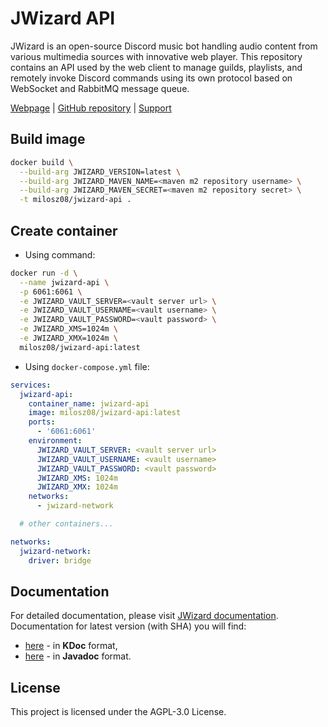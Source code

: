 # JWizard API

JWizard is an open-source Discord music bot handling audio content from various multimedia sources with innovative web
player. This repository contains an API used by the web client to manage guilds, playlists, and remotely invoke Discord
commands using its own protocol based on WebSocket and RabbitMQ message queue.

[Webpage](https://jwizard.pl)
| [GitHub repository](https://github.com/jwizard-bot/jwizard-api)
| [Support](https://github.com/sponsors/jwizard-bot)

## Build image

```bash
docker build \
  --build-arg JWIZARD_VERSION=latest \
  --build-arg JWIZARD_MAVEN_NAME=<maven m2 repository username> \
  --build-arg JWIZARD_MAVEN_SECRET=<maven m2 repository secret> \
  -t milosz08/jwizard-api .
```

## Create container

* Using command:

```bash
docker run -d \
  --name jwizard-api \
  -p 6061:6061 \
  -e JWIZARD_VAULT_SERVER=<vault server url> \
  -e JWIZARD_VAULT_USERNAME=<vault username> \
  -e JWIZARD_VAULT_PASSWORD=<vault password> \
  -e JWIZARD_XMS=1024m \
  -e JWIZARD_XMX=1024m \
  milosz08/jwizard-api:latest
```

* Using `docker-compose.yml` file:

```yaml
services:
  jwizard-api:
    container_name: jwizard-api
    image: milosz08/jwizard-api:latest
    ports:
      - '6061:6061'
    environment:
      JWIZARD_VAULT_SERVER: <vault server url>
      JWIZARD_VAULT_USERNAME: <vault username>
      JWIZARD_VAULT_PASSWORD: <vault password>
      JWIZARD_XMS: 1024m
      JWIZARD_XMX: 1024m
    networks:
      - jwizard-network

  # other containers...

networks:
  jwizard-network:
    driver: bridge
```

## Documentation

For detailed documentation, please visit [JWizard documentation](https://jwizard.pl/docs).
<br>
Documentation for latest version (with SHA) you will find:

* [here](https://docs.jwizard.pl/jwa/kdoc) - in **KDoc** format,
* [here](https://docs.jwizard.pl/jwa/javadoc) - in **Javadoc** format.

## License

This project is licensed under the AGPL-3.0 License.
